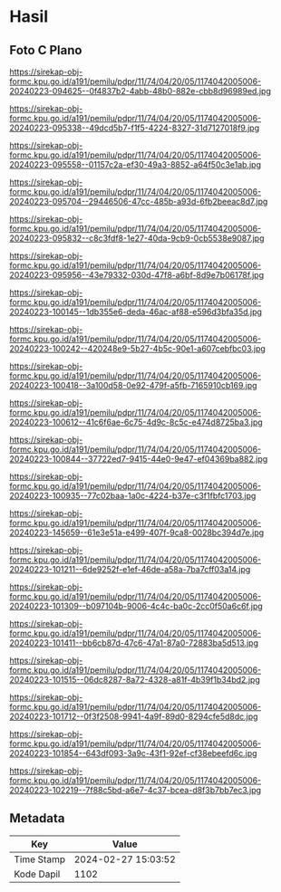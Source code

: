 # Hasil

## Foto C Plano

https://sirekap-obj-formc.kpu.go.id/a191/pemilu/pdpr/11/74/04/20/05/1174042005006-20240223-094625--0f4837b2-4abb-48b0-882e-cbb8d96989ed.jpg

https://sirekap-obj-formc.kpu.go.id/a191/pemilu/pdpr/11/74/04/20/05/1174042005006-20240223-095338--49dcd5b7-f1f5-4224-8327-31d7127018f9.jpg

https://sirekap-obj-formc.kpu.go.id/a191/pemilu/pdpr/11/74/04/20/05/1174042005006-20240223-095558--01157c2a-ef30-49a3-8852-a64f50c3e1ab.jpg

https://sirekap-obj-formc.kpu.go.id/a191/pemilu/pdpr/11/74/04/20/05/1174042005006-20240223-095704--29446506-47cc-485b-a93d-6fb2beeac8d7.jpg

https://sirekap-obj-formc.kpu.go.id/a191/pemilu/pdpr/11/74/04/20/05/1174042005006-20240223-095832--c8c3fdf8-1e27-40da-9cb9-0cb5538e9087.jpg

https://sirekap-obj-formc.kpu.go.id/a191/pemilu/pdpr/11/74/04/20/05/1174042005006-20240223-095956--43e79332-030d-47f8-a6bf-8d9e7b06178f.jpg

https://sirekap-obj-formc.kpu.go.id/a191/pemilu/pdpr/11/74/04/20/05/1174042005006-20240223-100145--1db355e6-deda-46ac-af88-e596d3bfa35d.jpg

https://sirekap-obj-formc.kpu.go.id/a191/pemilu/pdpr/11/74/04/20/05/1174042005006-20240223-100242--420248e9-5b27-4b5c-90e1-a607cebfbc03.jpg

https://sirekap-obj-formc.kpu.go.id/a191/pemilu/pdpr/11/74/04/20/05/1174042005006-20240223-100418--3a100d58-0e92-479f-a5fb-7165910cb169.jpg

https://sirekap-obj-formc.kpu.go.id/a191/pemilu/pdpr/11/74/04/20/05/1174042005006-20240223-100612--41c6f6ae-6c75-4d9c-8c5c-e474d8725ba3.jpg

https://sirekap-obj-formc.kpu.go.id/a191/pemilu/pdpr/11/74/04/20/05/1174042005006-20240223-100844--37722ed7-9415-44e0-9e47-ef04369ba882.jpg

https://sirekap-obj-formc.kpu.go.id/a191/pemilu/pdpr/11/74/04/20/05/1174042005006-20240223-100935--77c02baa-1a0c-4224-b37e-c3f1fbfc1703.jpg

https://sirekap-obj-formc.kpu.go.id/a191/pemilu/pdpr/11/74/04/20/05/1174042005006-20240223-145659--61e3e51a-e499-407f-9ca8-0028bc394d7e.jpg

https://sirekap-obj-formc.kpu.go.id/a191/pemilu/pdpr/11/74/04/20/05/1174042005006-20240223-101211--6de9252f-e1ef-46de-a58a-7ba7cff03a14.jpg

https://sirekap-obj-formc.kpu.go.id/a191/pemilu/pdpr/11/74/04/20/05/1174042005006-20240223-101309--b097104b-9006-4c4c-ba0c-2cc0f50a6c6f.jpg

https://sirekap-obj-formc.kpu.go.id/a191/pemilu/pdpr/11/74/04/20/05/1174042005006-20240223-101411--bb6cb87d-47c6-47a1-87a0-72883ba5d513.jpg

https://sirekap-obj-formc.kpu.go.id/a191/pemilu/pdpr/11/74/04/20/05/1174042005006-20240223-101515--06dc8287-8a72-4328-a81f-4b39f1b34bd2.jpg

https://sirekap-obj-formc.kpu.go.id/a191/pemilu/pdpr/11/74/04/20/05/1174042005006-20240223-101712--0f3f2508-9941-4a9f-89d0-8294cfe5d8dc.jpg

https://sirekap-obj-formc.kpu.go.id/a191/pemilu/pdpr/11/74/04/20/05/1174042005006-20240223-101854--643df093-3a9c-43f1-92ef-cf38ebeefd6c.jpg

https://sirekap-obj-formc.kpu.go.id/a191/pemilu/pdpr/11/74/04/20/05/1174042005006-20240223-102219--7f88c5bd-a6e7-4c37-bcea-d8f3b7bb7ec3.jpg


## Metadata

| Key        | Value               |
| ---------- | ------------------- |
| Time Stamp | 2024-02-27 15:03:52 |
| Kode Dapil | 1102                |




